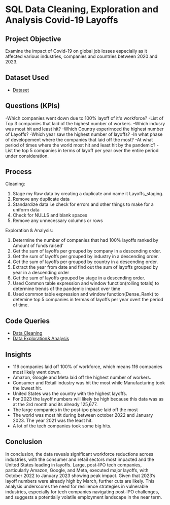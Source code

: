 # SQL Data Cleaning, Exploration and Analysis Covid-19 Layoffs

## Project Objective
Examine the impact of Covid-19 on global job losses especially as it affected various industries, companies and countries between 2020 and 2023.

## Dataset Used
- <a href="https://github.com/IFEANYIOK/SQL-Data-Cleaning-Covid-19-Layoffs-/blob/main/CLEAN%20LAYOFFS%20DATA%20OUTPUT.xls">Dataset</a>

## Questions (KPIs)
-Which companies went down due to 100% layoff of it's workforce?
-List of Top 3 companies that laid of the highest number of workers.
-Which indusry was most hit and least hit?
-Which Country experirnced the highest number of Layoffs?
-Which year saw the highest number of layoffs?
-In what phase of developement where the companies that laid off the most?
-At what period of times where the world most hit and least hit by the pandemic?
-List the top 5 companies in terms of layoff per year over the entire period under consideration.

## Process
Cleaning:
1) Stage my Raw data by creating a duplicate and name it Layoffs_staging.
2) Remove any duplicate data
3) Standardize data i.e check for errors and other things to make for a uniform data 
4) Check for NULLS and blank spaces
5) Remove any unnecessary columns or rows

Exploration & Analysis:
1) Determine the number of companies that had 100% layoffs ranked by Amount of funds raised'
2) Get the sum of layoffs per grouped by company in a descending order.
3) Get the sum of layoffs per grouped by industry in a descending order.
4) Get the sum of layoffs per grouped by country in a descending order.
5) Extract the year from date and find out the sum of layoffs grouped by year in a descending order
6) Get the sum of layoffs grouped by stage in a descending order.
7) Used Common table expression and window function(rolling totals) to determine trends of the pandemic impact over time
8) Used common table expression and window function(Dense_Rank) to detemine top 5 companies in termas of layoffs per year overt the period of time.

## Code Queries
- <a href="https://github.com/IFEANYIOK/SQL-Data-Cleaning-Covid-19-Layoffs-/blob/main/LAYOFF%20DATA%20CLEANING.sql">Data Cleaning</a>
- <a href="https://github.com/IFEANYIOK/SQL-Data-Cleaning-Covid-19-Layoffs-/blob/main/EXPLORATION%20%26%20ANALYSIS.sql">Data Exploration& Analysis</a>

## Insights
- 116 companies laid off 100% of workforce, which means 116 companies most likely went down.
- Amazon, Google and Meta laid off the highest number of workers.
- Consumer and Retail industry was hit the most while Manufacturing took the lowest hit.
- United States was the country with the highest layoffs.
- For 2023 the layoff numbers will likely be high because this data was as at the 3rd month and its already 125,677.
- The large companies in the post-ipo phase laid off the most
- The world was most hit during between october 2022 and January 2023. The year 2021 was the least hit.
- A lot of the tech companies took some big hits.
  
## Conclusion
In conclusion, the data reveals significant workforce reductions across industries, with the consumer and retail sectors most impacted and the United States leading in layoffs. Large, post-IPO tech companies, particularly Amazon, Google, and Meta, executed major layoffs, with October 2022 to January 2023 showing peak impact. Given that 2023’s layoff numbers were already high by March, further cuts are likely. This analysis underscores the need for resilience strategies in vulnerable industries, especially for tech companies navigating post-IPO challenges, and suggests a potentially volatile employment landscape in the near term.






